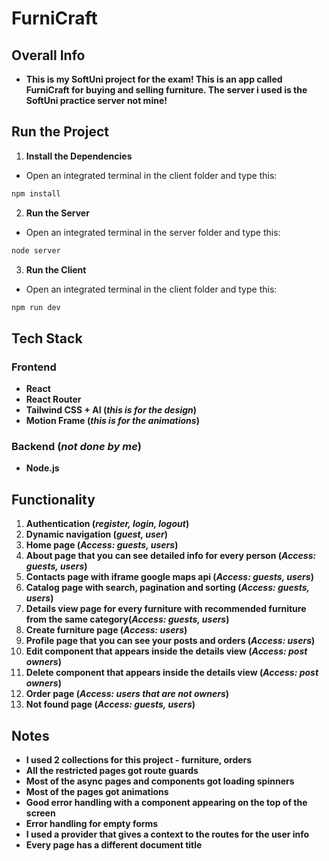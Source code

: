 # FurniCraft

## Overall Info
- **This is my SoftUni project for the exam! This is an app called FurniCraft for buying and selling furniture. The server i used is the SoftUni practice server not mine!**


## Run the Project
1. **Install the Dependencies**
- Open an integrated terminal in the client folder and type this:
```bash
npm install
```

2. **Run the Server**
- Open an integrated terminal in the server folder and type this:
```bash
node server
```

3. **Run the Client**
- Open an integrated terminal in the client folder and type this:
```bash
npm run dev
```

## Tech Stack

### **Frontend**
- **React**
- **React Router**
- **Tailwind CSS + AI (*this is for the design*)**
- **Motion Frame (*this is for the animations*)**

### **Backend (*not done by me*)**
- **Node.js**

## Functionality
1. **Authentication (*register, login, logout*)**
2. **Dynamic navigation (*guest, user*)**
3. **Home page (*Access: guests, users*)**
4. **About page that you can see detailed info for every person (*Access: guests, users*)**
5. **Contacts page with iframe google maps api (*Access: guests, users*)**
6. **Catalog page with search, pagination and sorting (*Access: guests, users*)**
7. **Details view page for every furniture with recommended furniture from the same category(*Access: guests, users*)**
8. **Create furniture page (*Access: users*)**
9. **Profile page that you can see your posts and orders (*Access: users*)**
10. **Edit component that appears inside the details view (*Access: post owners*)**
11. **Delete component that appears inside the details view (*Access: post owners*)**
12. **Order page (*Access: users that are not owners*)**
13. **Not found page (*Access: guests, users*)**

## Notes
- **I used 2 collections for this project - furniture, orders**
- **All the restricted pages got route guards**
- **Most of the async pages and components got loading spinners**
- **Most of the pages got animations**
- **Good error handling with a component appearing on the top of the screen**
- **Error handling for empty forms**
- **I used a provider that gives a context to the routes for the user info**
- **Every page has a different document title**